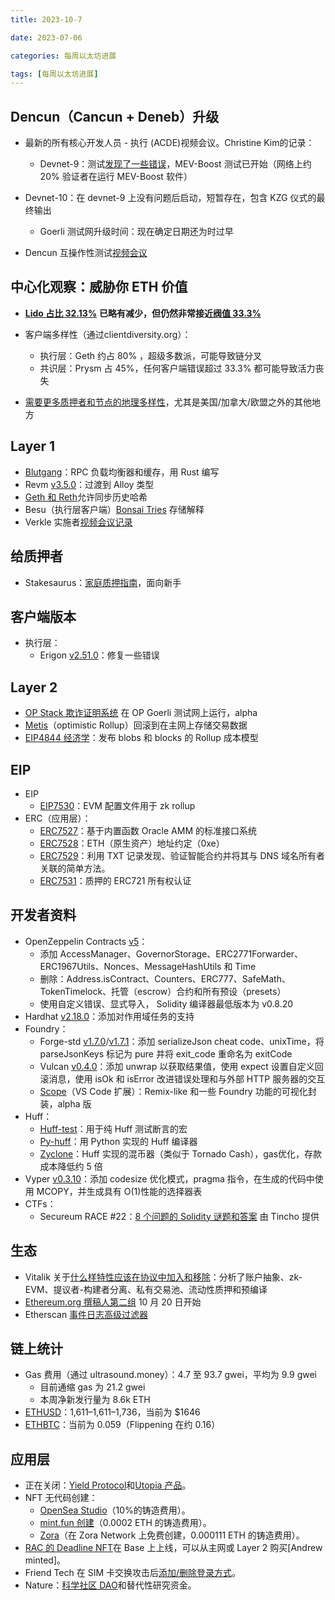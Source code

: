 ```yaml
---
title: 2023-10-7

date: 2023-07-06	

categories: 每周以太坊进展	

tags: [每周以太坊进展]
---	
```


## Dencun（Cancun + Deneb）升级

- 最新的所有核心开发人员 - 执行 (ACDE)视频会议。Christine Kim的记录：

  - Devnet-9：测试[发现了一些错误](https://twitter.com/M25Marek/status/1709972302907978192)，MEV-Boost 测试已开始（网络上约 20% 验证者在运行 MEV-Boost 软件）
- Devnet-10：在 devnet-9 上没有问题后启动，短暂存在，包含 KZG 仪式的最终输出
  - Goerli 测试网升级时间：现在确定日期还为时过早

- Dencun 互操作性测试[视频会议](https://www.youtube.com/watch?v=o1ET9AuEK9c&t=63s)

## 中心化观察：威胁你 ETH 价值

- [**Lido 占比 32.13%**](https://dune.com/hildobby/eth2-staking) **已略有减少，但仍然非常接近**[**阀值 33.3%**](https://www.youtube.com/watch?v=Y0ddkSa1ZuI&t=1050s)

- 客户端多样性（通过clientdiversity.org）：

  - 执行层：Geth 约占 80% ，超级多数派，可能导致链分叉
  - 共识层：Prysm 占 45%，任何客户端错误超过 33.3% 都可能导致活力丧失
  
- [需要更多质押者和节点的地理多样性](https://nodewatch.io/)，尤其是美国/加拿大/欧盟之外的其他地方

## Layer 1

- [Blutgang](https://github.com/rainshowerLabs/blutgang#readme)：RPC 负载均衡器和缓存，用 Rust 编写
- Revm [v3.5.0](https://github.com/bluealloy/revm/releases/tag/v26)：过渡到 Alloy 类型
- [Geth 和 Reth](https://twitter.com/gakonst/status/1709278476103283172)允许同步历史哈希
- Besu（执行层客户端）[Bonsai Tries](https://consensys.io/blog/bonsai-tries-guide) 存储解释
- Verkle 实施者[视频会议记录](https://twitter.com/rudolf6_/status/1709672165573058673)

## 给质押者

- Stakesaurus：[家庭质押指南](https://stakesaurus.gitbook.io/eth-full-home-staking-setup-guide)，面向新手

## 客户端版本

- 执行层：
  - Erigon [v2.51.0](https://github.com/ledgerwatch/erigon/releases/tag/v2.51.0)：修复一些错误

## Layer 2

- [OP Stack 欺诈证明系统](https://blog.oplabs.co/op-stack-fault-proof-alpha/) 在 OP Goerli 测试网上运行，alpha
- [Metis](https://twitter.com/metisdao/status/1709965430591463763)（optimistic Rollup）回滚到在主网上存储交易数据
- [EIP4844 经济学](https://arxiv.org/abs/2310.01155)：发布 blobs 和 blocks 的 Rollup 成本模型

## EIP

- EIP
  - [EIP7530](https://github.com/ethereum/EIPs/pull/7809/files)：EVM 配置文件用于 zk rollup
- ERC（应用层）：
  - [ERC7527](https://github.com/ethereum/EIPs/pull/7797/files)：基于内置函数 Oracle AMM 的标准接口系统
  - [ERC7528](https://github.com/ethereum/EIPs/pull/7808/files)：ETH（原生资产）地址约定（0xe）
  - [ERC7529](https://github.com/ethereum/EIPs/pull/7815/files)：利用 TXT 记录发现、验证智能合约并将其与 DNS 域名所有者关联的简单方法。
  - [ERC7531](https://github.com/ethereum/EIPs/pull/7817/files)：质押的 ERC721 所有权认证

## 开发者资料

- OpenZeppelin Contracts [v5](https://blog.openzeppelin.com/introducing-openzeppelin-contracts-5.0)：
  - 添加 AccessManager、GovernorStorage、ERC2771Forwarder、ERC1967Utils、Nonces、MessageHashUtils 和 Time
  - 删除：Address.isContract、Counters、ERC777、SafeMath、TokenTimelock、托管（escrow）合约和所有预设（presets）
  - 使用自定义错误、显式导入， Solidity 编译器最低版本为 v0.8.20
- Hardhat [v2.18.0](https://github.com/NomicFoundation/hardhat/releases/tag/hardhat%402.18.0)：添加对作用域任务的支持
- Foundry：
  - Forge-std [v1.7.0](https://github.com/foundry-rs/forge-std/releases/tag/v1.7.0)/[v1.7.1](https://github.com/foundry-rs/forge-std/releases/tag/v1.7.1)：添加 serializeJson cheat code、unixTime，将 parseJsonKeys 标记为 pure 并将 exit_code 重命名为 exitCode
  - Vulcan [v0.4.0](https://twitter.com/nomoixyz/status/1708965012511801575)：添加 unwrap 以获取结果值，使用 expect 设置自定义回滚消息，使用 isOk 和 isError 改进错误处理和与外部 HTTP 服务器的交互
  - [Scope](https://github.com/g-01234/scope#readme)（VS Code 扩展）：Remix-like 和一些 Foundry 功能的可视化封装，alpha 版
- Huff：
  - [Huff-test](https://github.com/horsefacts/huff-test#readme)：用于纯 Huff 测试断言的宏
  - [Py-huff](https://github.com/Philogy/py-huff#readme)：用 Python 实现的 Huff 编译器
  - [Zyclone](https://github.com/AmadiMichael/Zyclone#readme)：Huff 实现的混币器（类似于 Tornado Cash），gas优化，存款成本降低约 5 倍
- Vyper [v0.3.10](https://github.com/vyperlang/vyper/releases/tag/v0.3.10)：添加 codesize 优化模式，pragma 指令，在生成的代码中使用 MCOPY，并生成具有 O(1)性能的选择器表
- CTFs：
  - Secureum RACE #22：[8 个问题的 Solidity 谜题和答案](https://ventral.digital/posts/2023/10/3/race-22-of-the-secureum-bootcamp-epoch-infinity) 由 Tincho 提供

## **生态**

- Vitalik 关于[什么样特性应该在协议中加入和移除](https://vitalik.eth.limo/general/2023/09/30/enshrinement.html)：分析了账户抽象、zk-EVM、提议者-构建者分离、私有交易池、流动性质押和预编译
- [Ethereum.org 撰稿人第二组](https://ethereumwriterscohort.carrd.co/) 10 月 20 日开始
- Etherscan [事件日志高级过滤器](https://twitter.com/etherscan/status/1709917362613633489)

## **链上统计**

- Gas 费用（通过 ultrasound.money）：4.7 至 93.7 gwei，平均为 9.9 gwei
  - 目前通缩 gas 为 21.2 gwei
  - 本周净新发行量为 8.6k ETH
- [ETHUSD](https://www.coingecko.com/en/coins/ethereum)：1,611–1,611–1,736，当前为 $1646
- [ETHBTC](https://ratiogang.com/)：当前为 0.059（Flippening 在约 0.16）

## 应用层

- 正在关闭：[Yield Protocol](https://yield-protocol.medium.com/winding-down-yield-protocol-0974b38066cc)和[Utopia 产品](https://utopia.beehiiv.com/p/winding-down)。
- NFT 无代码创建：
  - [OpenSea Studio](https://opensea.io/blog/articles/introducing-opensea-studio)（10%的铸造费用）。
  - [mint.fun 创建](https://twitter.com/mintdotfun/status/1709252670274630114)（0.0002 ETH 的铸造费用）。
  - [Zora](https://twitter.com/ourZORA/status/1709599808334499988)（在 Zora Network 上免费创建，0.000111 ETH 的铸造费用）。
- [RAC 的 Deadline NFT](https://twitter.com/RAC/status/1709629083578220615)在 Base 上上线，可以从主网或 Layer 2 购买[Andrew minted]。
- Friend Tech 在 SIM 卡交换攻击后[添加/删除登录方式](https://twitter.com/friendtech/status/1709661643028976110)。
- Nature：[科学社区 DAO](https://www.nature.com/articles/s41587-023-02005-1)和替代性研究资金。